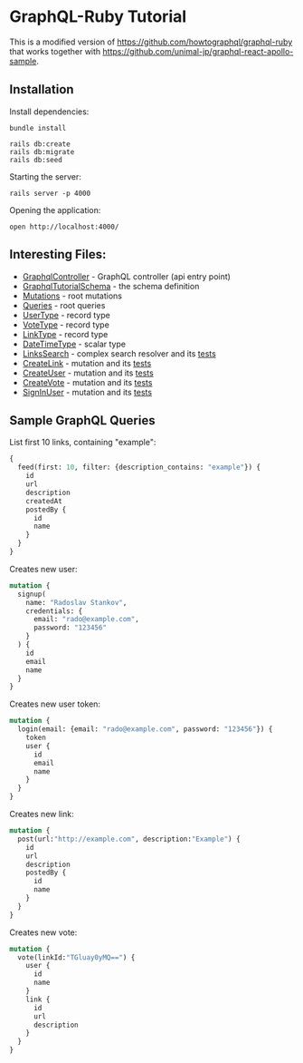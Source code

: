 # GraphQL-Ruby Tutorial

This is a modified version of https://github.com/howtographql/graphql-ruby that works together with https://github.com/unimal-jp/graphql-react-apollo-sample.

## Installation

Install dependencies:

```
bundle install

rails db:create
rails db:migrate
rails db:seed
```

Starting the server:

```
rails server -p 4000
```

Opening the application:

```
open http://localhost:4000/
```

## Interesting Files:

- [GraphqlController](https://github.com/howtographql/graphql-ruby/blob/master/app/controllers/graphql_controller.rb) - GraphQL controller (api entry point)
- [GraphqlTutorialSchema](https://github.com/howtographql/graphql-ruby/blob/master/app/graphql/graphql_tutorial_schema.rb) - the schema definition
- [Mutations](https://github.com/howtographql/graphql-ruby/blob/master/app/graphql/types/mutation_type.rb) - root mutations
- [Queries](https://github.com/howtographql/graphql-ruby/blob/master/app/graphql/types/query_type.rb) - root queries
- [UserType](https://github.com/howtographql/graphql-ruby/blob/master/app/graphql/types/user_type.rb) - record type
- [VoteType](https://github.com/howtographql/graphql-ruby/blob/master/app/graphql/types/vote_type.rb) - record type
- [LinkType](https://github.com/howtographql/graphql-ruby/blob/master/app/graphql/types/link_type.rb) - record type
- [DateTimeType](https://github.com/howtographql/graphql-ruby/blob/master/app/graphql/types/date_time_type.rb) - scalar type
- [LinksSearch](https://github.com/howtographql/graphql-ruby/blob/master/app/graphql/resolvers/links_search.rb) - complex search resolver and its [tests](https://github.com/howtographql/graphql-ruby/blob/master/test/graphql/resolvers/links_search_test.rb)
- [CreateLink](https://github.com/howtographql/graphql-ruby/blob/master/app/graphql/resolvers/create_link.rb) - mutation and its [tests](https://github.com/howtographql/graphql-ruby/blob/master/test/graphql/resolvers/create_link_test.rb)
- [CreateUser](https://github.com/howtographql/graphql-ruby/blob/master/app/graphql/resolvers/create_user.rb) - mutation and its [tests](https://github.com/howtographql/graphql-ruby/blob/master/test/graphql/resolvers/create_user_test.rb)
- [CreateVote](https://github.com/howtographql/graphql-ruby/blob/master/app/graphql/resolvers/create_vote.rb) - mutation and its [tests](https://github.com/howtographql/graphql-ruby/blob/master/test/graphql/resolvers/create_vote_test.rb)
- [SignInUser](https://github.com/howtographql/graphql-ruby/blob/master/app/graphql/resolvers/sign_in_user.rb) - mutation and its [tests](https://github.com/howtographql/graphql-ruby/blob/master/test/graphql/resolvers/sign_in_user_test.rb)

## Sample GraphQL Queries

List first 10 links, containing "example":

```graphql
{
  feed(first: 10, filter: {description_contains: "example"}) {
    id
    url
    description
    createdAt
    postedBy {
      id
      name
    }
  }
}

```

Creates new user:

```graphql
mutation {
  signup(
    name: "Radoslav Stankov",
    credentials: {
      email: "rado@example.com",
      password: "123456"
    }
  ) {
    id
    email
    name
  }
}
```

Creates new user token:

```graphql
mutation {
  login(email: {email: "rado@example.com", password: "123456"}) {
    token
    user {
      id
      email
      name
    }
  }
}
```

Creates new link:

```graphql
mutation {
  post(url:"http://example.com", description:"Example") {
    id
    url
    description
    postedBy {
      id
      name
    }
  }
}
```

Creates new vote:

```graphql
mutation {
  vote(linkId:"TGluay0yMQ==") {
    user {
      id
      name
    }
    link {
      id
      url
      description
    }
  }
}
```
